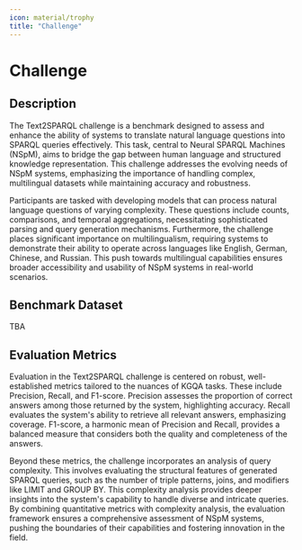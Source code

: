 ```yaml
---
icon: material/trophy
title: "Challenge"
---
```

# Challenge

## Description

The Text2SPARQL challenge is a benchmark designed to assess and enhance the ability of systems to translate natural language questions into SPARQL queries effectively. 
This task, central to Neural SPARQL Machines (NSpM), aims to bridge the gap between human language and structured knowledge representation. 
This challenge addresses the evolving needs of NSpM systems, emphasizing the importance of handling complex, multilingual datasets while maintaining accuracy and robustness.

Participants are tasked with developing models that can process natural language questions of varying complexity. 
These questions include counts, comparisons, and temporal aggregations, necessitating sophisticated parsing and query generation mechanisms. 
Furthermore, the challenge places significant importance on multilingualism, requiring systems to demonstrate their ability to operate across languages like English, German, Chinese, and Russian. 
This push towards multilingual capabilities ensures broader accessibility and usability of NSpM systems in real-world scenarios.

## Benchmark Dataset

TBA

## Evaluation Metrics

Evaluation in the Text2SPARQL challenge is centered on robust, well-established metrics tailored to the nuances of KGQA tasks. 
These include Precision, Recall, and F1-score. Precision assesses the proportion of correct answers among those returned by the system, highlighting accuracy. 
Recall evaluates the system's ability to retrieve all relevant answers, emphasizing coverage. 
F1-score, a harmonic mean of Precision and Recall, provides a balanced measure that considers both the quality and completeness of the answers.

Beyond these metrics, the challenge incorporates an analysis of query complexity. 
This involves evaluating the structural features of generated SPARQL queries, such as the number of triple patterns, joins, and modifiers like LIMIT and GROUP BY. 
This complexity analysis provides deeper insights into the system's capability to handle diverse and intricate queries. 
By combining quantitative metrics with complexity analysis, the evaluation framework ensures a comprehensive assessment of NSpM systems, pushing the boundaries of their capabilities and fostering innovation in the field.
